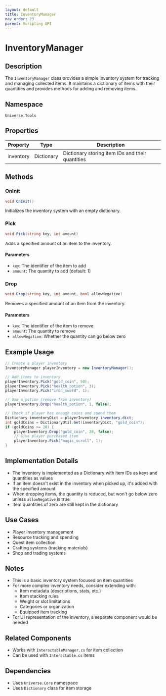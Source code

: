 ```yaml
---
layout: default
title: InventoryManager
nav_order: 23
parent: Scripting API
---
```

# InventoryManager

## Description
The `InventoryManager` class provides a simple inventory system for tracking and managing collected items. It maintains a dictionary of items with their quantities and provides methods for adding and removing items.

## Namespace
`Universe.Tools`

## Properties
| Property | Type | Description |
|----------|------|-------------|
| inventory | Dictionary | Dictionary storing item IDs and their quantities |

## Methods

### OnInit
```csharp
void OnInit()
```
Initializes the inventory system with an empty dictionary.

### Pick
```csharp
void Pick(string key, int amount)
```
Adds a specified amount of an item to the inventory.

#### Parameters
- `key`: The identifier of the item to add
- `amount`: The quantity to add (default: 1)

### Drop
```csharp
void Drop(string key, int amount, bool allowNegative)
```
Removes a specified amount of an item from the inventory.

#### Parameters
- `key`: The identifier of the item to remove
- `amount`: The quantity to remove
- `allowNegative`: Whether the quantity can go below zero

## Example Usage
```csharp
// Create a player inventory
InventoryManager playerInventory = new InventoryManager();

// Add items to inventory
playerInventory.Pick("gold_coin", 50);
playerInventory.Pick("health_potion", 3);
playerInventory.Pick("iron_sword", 1);

// Use a potion (remove from inventory)
playerInventory.Drop("health_potion", 1, false);

// Check if player has enough coins and spend them
Dictionary inventoryDict = playerInventory.inventory.dict;
int goldCoins = DictionaryUtil.Get(inventoryDict, "gold_coin");
if (goldCoins >= 20) {
    playerInventory.Drop("gold_coin", 20, false);
    // Give player purchased item
    playerInventory.Pick("magic_scroll", 1);
}
```

## Implementation Details
- The inventory is implemented as a Dictionary with item IDs as keys and quantities as values
- If an item doesn't exist in the inventory when picked up, it's added with the specified amount
- When dropping items, the quantity is reduced, but won't go below zero unless `allowNegative` is true
- Item quantities of zero are still kept in the dictionary

## Use Cases
- Player inventory management
- Resource tracking and spending
- Quest item collection
- Crafting systems (tracking materials)
- Shop and trading systems

## Notes
- This is a basic inventory system focused on item quantities
- For more complex inventory needs, consider extending with:
  - Item metadata (descriptions, stats, etc.)
  - Item stacking rules
  - Weight or slot limitations
  - Categories or organization
  - Equipped item tracking
- For UI representation of the inventory, a separate component would be needed

## Related Components
- Works with `InteractableManager.cs` for item collection
- Can be used with `Interactable.cs` items

## Dependencies
- Uses `Universe.Core` namespace
- Uses `Dictionary` class for item storage
